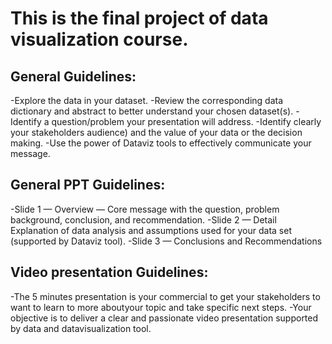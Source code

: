 # This is the final project of data visualization course.

## General Guidelines:
-Explore the data in your dataset.
-Review the corresponding data dictionary and abstract to better understand your chosen dataset(s).
-Identify a question/problem your presentation will address.
-Identify clearly your stakeholders audience) and the value of your data or the decision making.
-Use the power of Dataviz tools to effectively communicate your message.


## General PPT Guidelines:
-Slide 1 — Overview — Core message with the question, problem background, conclusion, and recommendation.
-Slide 2 — Detail Explanation of data analysis and assumptions used for your data set (supported by Dataviz tool).
-Slide 3 — Conclusions and Recommendations


## Video presentation Guidelines:
-The 5 minutes presentation is your commercial to get your stakeholders to want to learn to more aboutyour topic and take specific next steps.
-Your objective is to deliver a clear and passionate video presentation supported by data and datavisualization tool.
